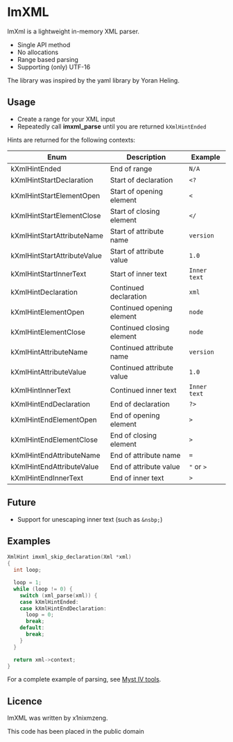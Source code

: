 # ImXML

ImXml is a lightweight in-memory XML parser.

* Single API method
* No allocations
* Range based parsing
* Supporting (only) UTF-16

The library was inspired by the yaml library by Yoran Heling.


## Usage

* Create a range for your XML input
* Repeatedly call **imxml_parse** until you are returned `kXmlHintEnded`

Hints are returned for the following contexts:

| Enum                         | Description                | Example      |
|------------------------------|----------------------------|--------------|
| kXmlHintEnded                | End of range               | `N/A`        |
| kXmlHintStartDeclaration     | Start of declaration       | `<?`         |
| kXmlHintStartElementOpen     | Start of opening element   | `<`          |
| kXmlHintStartElementClose    | Start of closing element   | `</`         |
| kXmlHintStartAttributeName   | Start of attribute name    | `version`    |
| kXmlHintStartAttributeValue  | Start of attribute value   | `1.0`        |
| kXmlHintStartInnerText       | Start of inner text        | `Inner text` |
| kXmlHintDeclaration          | Continued declaration      | `xml`        |
| kXmlHintElementOpen          | Continued opening element  | `node`       |
| kXmlHintElementClose         | Continued closing element  | `node`       |
| kXmlHintAttributeName        | Continued attribute name   | `version`    |
| kXmlHintAttributeValue       | Continued attribute value  | `1.0`        |
| kXmlHintInnerText            | Continued inner text       | `Inner text` |
| kXmlHintEndDeclaration       | End of declaration         | `?>`         |
| kXmlHintEndElementOpen       | End of opening element     | `>`          |
| kXmlHintEndElementClose      | End of closing element     | `>`          |
| kXmlHintEndAttributeName     | End of attribute name      | `=`          |
| kXmlHintEndAttributeValue    | End of attribute value     | `"` or `>`   |
| kXmlHintEndInnerText         | End of inner text          | `>`          |


## Future

* Support for unescaping inner text (such as `&nsbp;`)


## Examples

```cpp
XmlHint imxml_skip_declaration(Xml *xml)
{
  int loop;

  loop = 1;
  while (loop != 0) {
    switch (xml_parse(xml)) {
    case kXmlHintEnded:
    case kXmlHintEndDeclaration:
      loop = 0;
      break;
    default:
      break;
    }
  }

  return xml->context;
}
```

For a complete example of parsing, see [Myst IV tools][1].


## Licence

ImXML was written by x1nixmzeng.

This code has been placed in the public domain


[1]:https://github.com/x1nixmzeng/mystiv-loc-tools/
